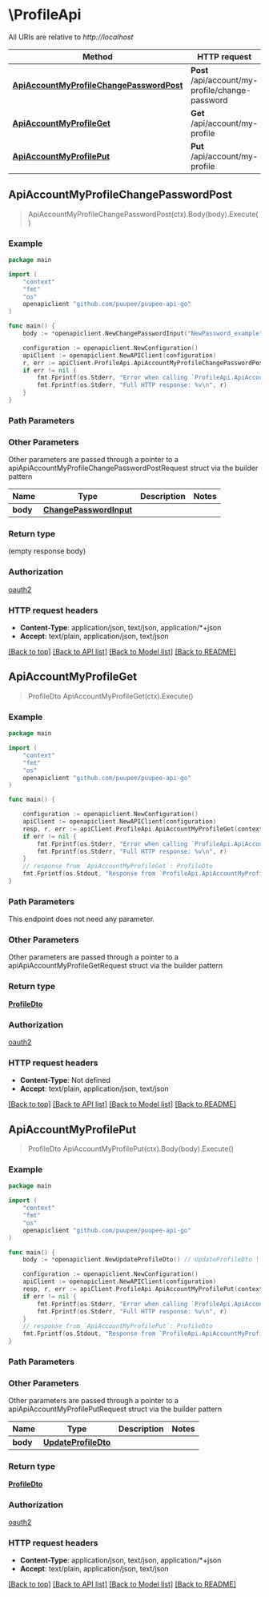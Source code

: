 # \ProfileApi

All URIs are relative to *http://localhost*

Method | HTTP request | Description
------------- | ------------- | -------------
[**ApiAccountMyProfileChangePasswordPost**](ProfileApi.md#ApiAccountMyProfileChangePasswordPost) | **Post** /api/account/my-profile/change-password | 
[**ApiAccountMyProfileGet**](ProfileApi.md#ApiAccountMyProfileGet) | **Get** /api/account/my-profile | 
[**ApiAccountMyProfilePut**](ProfileApi.md#ApiAccountMyProfilePut) | **Put** /api/account/my-profile | 



## ApiAccountMyProfileChangePasswordPost

> ApiAccountMyProfileChangePasswordPost(ctx).Body(body).Execute()



### Example

```go
package main

import (
    "context"
    "fmt"
    "os"
    openapiclient "github.com/puupee/puupee-api-go"
)

func main() {
    body := *openapiclient.NewChangePasswordInput("NewPassword_example") // ChangePasswordInput |  (optional)

    configuration := openapiclient.NewConfiguration()
    apiClient := openapiclient.NewAPIClient(configuration)
    r, err := apiClient.ProfileApi.ApiAccountMyProfileChangePasswordPost(context.Background()).Body(body).Execute()
    if err != nil {
        fmt.Fprintf(os.Stderr, "Error when calling `ProfileApi.ApiAccountMyProfileChangePasswordPost``: %v\n", err)
        fmt.Fprintf(os.Stderr, "Full HTTP response: %v\n", r)
    }
}
```

### Path Parameters



### Other Parameters

Other parameters are passed through a pointer to a apiApiAccountMyProfileChangePasswordPostRequest struct via the builder pattern


Name | Type | Description  | Notes
------------- | ------------- | ------------- | -------------
 **body** | [**ChangePasswordInput**](ChangePasswordInput.md) |  | 

### Return type

 (empty response body)

### Authorization

[oauth2](../README.md#oauth2)

### HTTP request headers

- **Content-Type**: application/json, text/json, application/*+json
- **Accept**: text/plain, application/json, text/json

[[Back to top]](#) [[Back to API list]](../README.md#documentation-for-api-endpoints)
[[Back to Model list]](../README.md#documentation-for-models)
[[Back to README]](../README.md)


## ApiAccountMyProfileGet

> ProfileDto ApiAccountMyProfileGet(ctx).Execute()



### Example

```go
package main

import (
    "context"
    "fmt"
    "os"
    openapiclient "github.com/puupee/puupee-api-go"
)

func main() {

    configuration := openapiclient.NewConfiguration()
    apiClient := openapiclient.NewAPIClient(configuration)
    resp, r, err := apiClient.ProfileApi.ApiAccountMyProfileGet(context.Background()).Execute()
    if err != nil {
        fmt.Fprintf(os.Stderr, "Error when calling `ProfileApi.ApiAccountMyProfileGet``: %v\n", err)
        fmt.Fprintf(os.Stderr, "Full HTTP response: %v\n", r)
    }
    // response from `ApiAccountMyProfileGet`: ProfileDto
    fmt.Fprintf(os.Stdout, "Response from `ProfileApi.ApiAccountMyProfileGet`: %v\n", resp)
}
```

### Path Parameters

This endpoint does not need any parameter.

### Other Parameters

Other parameters are passed through a pointer to a apiApiAccountMyProfileGetRequest struct via the builder pattern


### Return type

[**ProfileDto**](ProfileDto.md)

### Authorization

[oauth2](../README.md#oauth2)

### HTTP request headers

- **Content-Type**: Not defined
- **Accept**: text/plain, application/json, text/json

[[Back to top]](#) [[Back to API list]](../README.md#documentation-for-api-endpoints)
[[Back to Model list]](../README.md#documentation-for-models)
[[Back to README]](../README.md)


## ApiAccountMyProfilePut

> ProfileDto ApiAccountMyProfilePut(ctx).Body(body).Execute()



### Example

```go
package main

import (
    "context"
    "fmt"
    "os"
    openapiclient "github.com/puupee/puupee-api-go"
)

func main() {
    body := *openapiclient.NewUpdateProfileDto() // UpdateProfileDto |  (optional)

    configuration := openapiclient.NewConfiguration()
    apiClient := openapiclient.NewAPIClient(configuration)
    resp, r, err := apiClient.ProfileApi.ApiAccountMyProfilePut(context.Background()).Body(body).Execute()
    if err != nil {
        fmt.Fprintf(os.Stderr, "Error when calling `ProfileApi.ApiAccountMyProfilePut``: %v\n", err)
        fmt.Fprintf(os.Stderr, "Full HTTP response: %v\n", r)
    }
    // response from `ApiAccountMyProfilePut`: ProfileDto
    fmt.Fprintf(os.Stdout, "Response from `ProfileApi.ApiAccountMyProfilePut`: %v\n", resp)
}
```

### Path Parameters



### Other Parameters

Other parameters are passed through a pointer to a apiApiAccountMyProfilePutRequest struct via the builder pattern


Name | Type | Description  | Notes
------------- | ------------- | ------------- | -------------
 **body** | [**UpdateProfileDto**](UpdateProfileDto.md) |  | 

### Return type

[**ProfileDto**](ProfileDto.md)

### Authorization

[oauth2](../README.md#oauth2)

### HTTP request headers

- **Content-Type**: application/json, text/json, application/*+json
- **Accept**: text/plain, application/json, text/json

[[Back to top]](#) [[Back to API list]](../README.md#documentation-for-api-endpoints)
[[Back to Model list]](../README.md#documentation-for-models)
[[Back to README]](../README.md)

